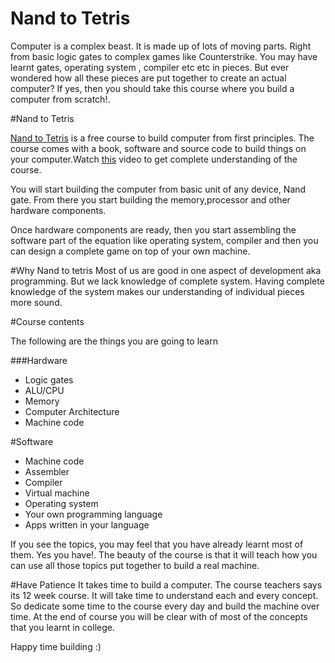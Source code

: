 # Nand to Tetris
Computer is a complex beast. It is made up of lots of moving parts. Right from basic logic gates to complex games like Counterstrike. You may have learnt gates, operating system , compiler etc etc in pieces. But ever wondered how all these pieces are put together to create an actual computer? If yes, then you should take this course where you build a computer from scratch!.

#Nand to Tetris

[Nand to Tetris](http://www.nand2tetris.org/) is a free course to build computer from first principles. The course comes with a book, software and source code to build things on your computer.Watch [this](https://www.youtube.com/watch?v=IlPj5Rg1y2w) video to get complete understanding of the course.

You will start building the computer from basic unit of any device, Nand gate. From there you start building the memory,processor and other hardware components.

Once hardware components are ready, then you start assembling the software part of the equation like operating system, compiler and then you can design a complete game on top of your own machine.

#Why Nand to tetris
Most of us are good in one aspect of development aka programming. But we lack knowledge of complete system. Having complete knowledge of the system makes our understanding of individual pieces more sound.

#Course contents

The following are the things you are going to learn

###Hardware

* Logic gates
* ALU/CPU
* Memory
* Computer Architecture
* Machine code


#Software
 * Machine code
 * Assembler
 * Compiler
 * Virtual machine
 * Operating system
 * Your own programming language
 * Apps written in your language

If you see the topics, you may feel that you have already learnt most of them. Yes you have!. The beauty of the course is that it will teach how you can use all those topics put together to build a real machine.

#Have Patience
It takes time to build a computer. The course teachers says its 12 week course. It will take time to understand each and every concept. So dedicate some time to the course every day and build the machine over time. At the end of course you will be clear with of most of the concepts that you learnt in college.

Happy time building :)







